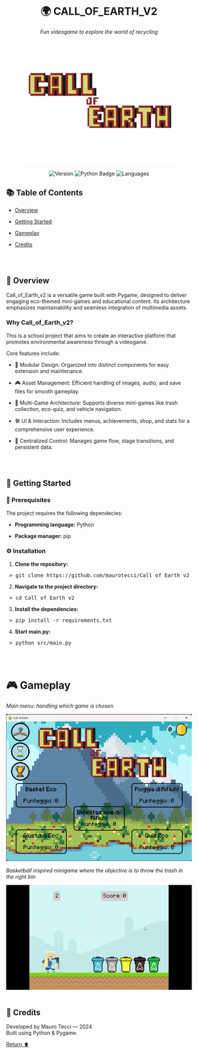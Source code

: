 <h1 align="center">🌍 CALL_OF_EARTH_V2</h1>

<p align="center">
  <em>Fun videogame to explore the world of recycling</em>
</p>

<p align="center">
  <img src="images/menu/titolo_menu.png" 
       alt="Call of Earth Logo" 
       width="420">
</p>

<p align="center">
  <img src="https://img.shields.io/github/v/release/maurotecci/Call_of_Earth_v2" 
       alt="Version">
  <img src="https://img.shields.io/badge/Python-3776AB?logo=python&logoColor=white&style=flat-square" 
       alt="Python Badge">
  <img src="https://img.shields.io/badge/platform-Windows-blue?style=flat-square" 
       alt="Languages">
</p>

## 📚 Table of Contents

- [Overview](#-overview)
  
- [Getting Started](#-getting-started)
  
- [Gameplay](#-gameplay)
  
- [Credits](#-credits)
<br>
<br>

## 🧩 Overview

Call_of_Earth_v2 is a versatile game built with Pygame, designed to deliver engaging eco-themed mini-games and educational content.
Its architecture emphasizes maintainability and seamless integration of multimedia assets.

### Why Call_of_Earth_v2?

This is a school project that aims to create an interactive platform that promotes environmental awareness through a videogame.

Core features include:

- 🌱 Modular Design: Organized into distinct components for easy extension and maintenance.

- 🎮 Asset Management: Efficient handling of images, audio, and save files for smooth gameplay.

- 🚀 Multi-Game Architecture: Supports diverse mini-games like trash collection, eco-quiz, and vehicle navigation.

- 🛠️ UI & Interaction: Includes menus, achievements, shop, and stats for a comprehensive user experience.

- 🔁 Centralized Control: Manages game flow, stage transitions, and persistent data.
<br>
<br>

## 🚀 Getting Started
### 🧩 Prerequisites
The project requires the following dependecies:

- **Programming language:** Python
  
- **Package manager:** pip
  
### ⚙️ Installation
1. **Clone the repository:**
<pre> > git clone https://github.com/maurotecci/Call_of_Earth_v2 </pre>

2. **Navigate to the project directory:**
<pre> > cd Call_of_Earth_v2 </pre>

3. **Install the dependencies:**
<pre> > pip install -r requirements.txt </pre>

4. **Start main.py:**
<pre> > python src/main.py </pre>
<br>
<br>

# 🎮 Gameplay   
<p><em>Main menu: handling which game is chosen</em></p>

![Game menu](images/screenshots/game_menu.png) 

<p><em>Basketball inspired minigame where the objective is to throw the trash in the right bin</em></p>

![Game Example](images/screenshots/game_demo.gif)
<br>
<br>

## 🙌 Credits
Developed by Mauro Tecci — 2024  
Built using Python & Pygame.

[Return ⬆️](#-call_of_earth_v2)


